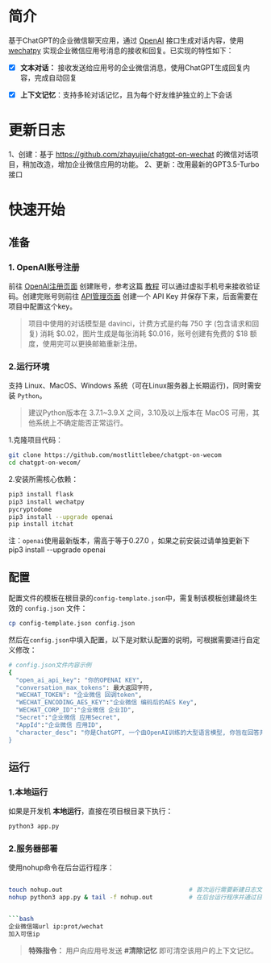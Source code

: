 # 简介

基于ChatGPT的企业微信聊天应用，通过 [OpenAI](https://github.com/openai/openai-quickstart-python) 接口生成对话内容，使用 [wechatpy](https://github.com/wechatpy/wechatpy) 实现企业微信应用号消息的接收和回复。已实现的特性如下：

- [x] **文本对话：** 接收发送给应用号的企业微信消息，使用ChatGPT生成回复内容，完成自动回复
- [x] **上下文记忆**：支持多轮对话记忆，且为每个好友维护独立的上下会话


# 更新日志
1、创建：基于 https://github.com/zhayujie/chatgpt-on-wechat 的微信对话项目，稍加改造，增加企业微信应用的功能。
2、更新：改用最新的GPT3.5-Turbo接口

# 快速开始

## 准备

### 1. OpenAI账号注册

前往 [OpenAI注册页面](https://beta.openai.com/signup) 创建账号，参考这篇 [教程](https://www.cnblogs.com/damugua/p/16969508.html) 可以通过虚拟手机号来接收验证码。创建完账号则前往 [API管理页面](https://beta.openai.com/account/api-keys) 创建一个 API Key 并保存下来，后面需要在项目中配置这个key。

> 项目中使用的对话模型是 davinci，计费方式是约每 750 字 (包含请求和回复) 消耗 $0.02，图片生成是每张消耗 $0.016，账号创建有免费的 $18 额度，使用完可以更换邮箱重新注册。


### 2.运行环境

支持 Linux、MacOS、Windows 系统（可在Linux服务器上长期运行)，同时需安装 `Python`。 
> 建议Python版本在 3.7.1~3.9.X 之间，3.10及以上版本在 MacOS 可用，其他系统上不确定能否正常运行。


1.克隆项目代码：

```bash
git clone https://github.com/mostlittlebee/chatgpt-on-wecom
cd chatgpt-on-wecom/
```

2.安装所需核心依赖：

```bash
pip3 install flask
pip3 install wechatpy
pycryptodome
pip3 install --upgrade openai
pip install itchat

```
注：`openai`使用最新版本，需高于等于0.27.0 ，如果之前安装过请单独更新下pip3 install --upgrade openai

## 配置

配置文件的模板在根目录的`config-template.json`中，需复制该模板创建最终生效的 `config.json` 文件：

```bash
cp config-template.json config.json
```

然后在`config.json`中填入配置，以下是对默认配置的说明，可根据需要进行自定义修改：

```bash
# config.json文件内容示例
{ 
  "open_ai_api_key": "你的OPENAI KEY",
  "conversation_max_tokens": 最大返回字符,
  "WECHAT_TOKEN": "企业微信 回调token",
  "WECHAT_ENCODING_AES_KEY":"企业微信 编码后的AES Key",
  "WECHAT_CORP_ID":"企业微信 企业ID",
  "Secret":"企业微信 应用Secret",
  "AppId":"企业微信 应用ID",
  "character_desc": "你是ChatGPT, 一个由OpenAI训练的大型语言模型, 你旨在回答并解决人们的任何问题，并且可以使用多种语言与人交流。
}
```



## 运行

### 1.本地运行

如果是开发机 **本地运行**，直接在项目根目录下执行：

```bash
python3 app.py
```


### 2.服务器部署

使用nohup命令在后台运行程序：

```bash :prot/wechat

touch nohup.out                                   # 首次运行需要新建日志文件                     
nohup python3 app.py & tail -f nohup.out          # 在后台运行程序并通过日志输出二维码


```bash
企业微信端url ip:prot/wechat
加入可信ip


```

> **特殊指令：** 用户向应用号发送 **#清除记忆** 即可清空该用户的上下文记忆。 
